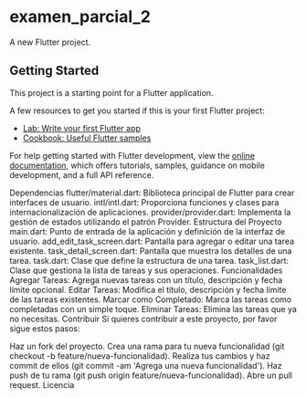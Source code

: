 # examen_parcial_2

A new Flutter project.

## Getting Started

This project is a starting point for a Flutter application.

A few resources to get you started if this is your first Flutter project:

- [Lab: Write your first Flutter app](https://docs.flutter.dev/get-started/codelab)
- [Cookbook: Useful Flutter samples](https://docs.flutter.dev/cookbook)

For help getting started with Flutter development, view the
[online documentation](https://docs.flutter.dev/), which offers tutorials,
samples, guidance on mobile development, and a full API reference.

Dependencias
flutter/material.dart: Biblioteca principal de Flutter para crear interfaces de usuario.
intl/intl.dart: Proporciona funciones y clases para internacionalización de aplicaciones.
provider/provider.dart: Implementa la gestión de estados utilizando el patrón Provider.
Estructura del Proyecto
main.dart: Punto de entrada de la aplicación y definición de la interfaz de usuario.
add_edit_task_screen.dart: Pantalla para agregar o editar una tarea existente.
task_detail_screen.dart: Pantalla que muestra los detalles de una tarea.
task.dart: Clase que define la estructura de una tarea.
task_list.dart: Clase que gestiona la lista de tareas y sus operaciones.
Funcionalidades
Agregar Tareas: Agrega nuevas tareas con un título, descripción y fecha límite opcional.
Editar Tareas: Modifica el título, descripción y fecha límite de las tareas existentes.
Marcar como Completado: Marca las tareas como completadas con un simple toque.
Eliminar Tareas: Elimina las tareas que ya no necesitas.
Contribuir
Si quieres contribuir a este proyecto, por favor sigue estos pasos:

Haz un fork del proyecto.
Crea una rama para tu nueva funcionalidad (git checkout -b feature/nueva-funcionalidad).
Realiza tus cambios y haz commit de ellos (git commit -am 'Agrega una nueva funcionalidad').
Haz push de tu rama (git push origin feature/nueva-funcionalidad).
Abre un pull request.
Licencia